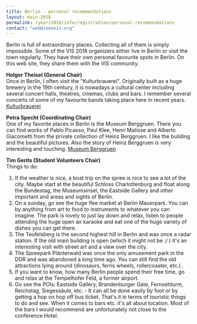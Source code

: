 ```yaml
---
title: Berlin - personal recommendations
layout: main-2018
permalink: /year/2018/info/registration/personal-recommendations
contact: "web@ieeevis.org"
---
```


Berlin is full of extraordinary places. Collecting all of them is simply
impossible. Some of the VIS 2018 organizers either live in Berlin or
visit the town regularly. They have their own personal favourite spots
in Berlin. On this web site, they share them with the VIS community.


**Holger Theisel (General Chair)**   
Once in Berlin, I often visit the "Kulturbrauerei". Originally built as
a huge brewery in the 19th century, it is nowadays a cultural center
including several concert halls, theatres, cinemas, clubs and bars. I
remember several concerts of some of my favourite bands taking place
here in recent years.
[Kulturbrauerei](https://en.wikipedia.org/wiki/Kulturbrauereihttps://www.kulturbrauerei.de/gelaende/lageplan/)



**Petra Specht (Coordinating Chair)**  
One of my favorite places in Berlin is the Museum Berggruen. There you
can find works of Pablo Picasso, Paul Klee, Henri Matisse and Alberto
Giacometti from the private collection of Heinz Berggruen.  I like the
building and the beautiful pictures. Also the story of Heinz Berggruen
is very interesting and touching.
[Museum Berggruen](https://www.smb.museum/en/museums-institutions/museum-berggruen/about-us/profile.html)



**Tim Gerits (Student Volunteers Chair)**  
Things to do:
1. If the weather is nice, a boat trip on the spree is nice to see a lot
of the city. Maybe start at the beautiful Schloss Charlottenburg and
float along the Bundestag, the Museumsinsel, the Eastside Gallery and
other important and areas and sights of Berlin.
2. On a sunday, go see the huge flee market at Berlin Mauerpark. You can
by anything from art to food to instruments to whatever you can imagine.
The park is lovely to just lay down and relax, listen to people
attending the huge open air karaoke and eat one of the huge variety of
dishes you can get there.
3. The Teufelsberg is the second highest hill in Berlin and was once a
radar station.
     If the old main building is open (which it might not be :/ )
it's an
interesting visit with street art and a view over the city.
4. The Spreepark Plänterwald was once the only amusement park in the DDR
and was abandoned a long time ago. You can still find the old
attractions lying around (dinosaurs, ferris wheels, rollercoaster,
etc.) .
5. If you want to know, how many Berlin people spend their free time, go
and relax at the Tempelhofer Feld, a former airport.
6. Go see the POIs: Eastside Gallery, Brandenburger Gate, Fernsehturm,
Reichstag, Siegessäule, etc. - It can all be done easily by foot or by
getting a hop on hop off bus ticket.
That's it in terms of touristic things to do and see.
When it comes to bars etc. it's all about location.
Most of the bars I would recommend are unfortunately not close to the
conference Hotel.
